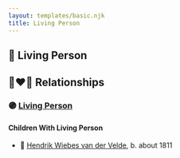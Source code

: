 ```yaml
---
layout: templates/basic.njk
title: Living Person
---
```

## 🔵 Living Person


## 👩‍❤️‍👨 Relationships

### 🟣 [Living Person](/people/4/48633974)

#### Children With Living Person
* 🔵 [Hendrik Wiebes van der Velde](/people/8/85128347), b. about 1811